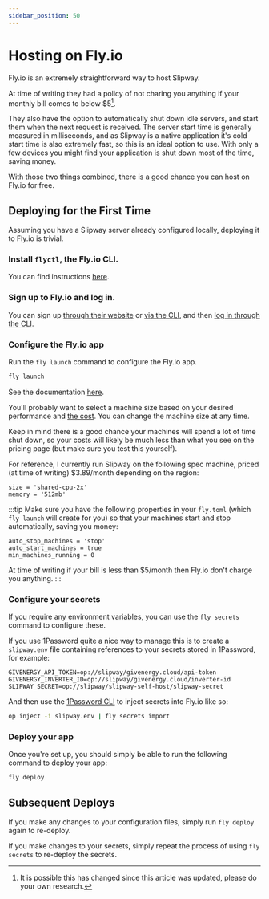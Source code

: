 ```yaml
---
sidebar_position: 50
---
```


# Hosting on Fly.io

Fly.io is an extremely straightforward way to host Slipway.

At time of writing they had a policy of not charing you anything if your monthly
bill comes to below $5[^pricing].

[^pricing]: It is possible this has changed since this article was updated, please do your own research.

They also have the option to automatically shut down idle servers, and start them when the next request
is received. The server start time is generally measured in milliseconds, and as Slipway is a native application
it's cold start time is also extremely fast, so this is an ideal option to use. With only a few devices you
might find your application is shut down most of the time, saving money. 

With those two things combined, there is a good chance you can host on Fly.io for free.

## Deploying for the First Time

Assuming you have a Slipway server already configured locally, deploying it to Fly.io is trivial.


### Install `flyctl`, the Fly.io CLI.

You can find instructions [here](https://fly.io/docs/flyctl).

### Sign up to Fly.io and log in.

You can sign up [through their website](https://fly.io/app/sign-up/) or [via the CLI](https://fly.io/docs/flyctl/auth-signup/),
and then [log in through the CLI](https://fly.io/docs/flyctl/auth-login/).

### Configure the Fly.io app

Run the `fly launch` command to configure the Fly.io app.

```sh
fly launch
```

See the documentation [here](https://fly.io/docs/flyctl/launch/).

You'll probably want to select a machine size based on your desired performance and [the cost](https://fly.io/docs/about/pricing/).
You can change the machine size at any time.

Keep in mind there is a good chance your machines will spend a lot of time shut down, so your costs will likely be much less than
what you see on the pricing page (but make sure you test this yourself).

For reference, I currently run Slipway on the following spec machine, priced (at time of writing) $3.89/month depending on the region:
```
size = 'shared-cpu-2x'
memory = '512mb'
```

:::tip
Make sure you have the following properties in your `fly.toml` (which `fly launch` will create for you) 
so that your machines start and stop automatically, saving you money:
```
auto_stop_machines = 'stop'
auto_start_machines = true
min_machines_running = 0
```

At time of writing if your bill is less than $5/month then Fly.io don't charge you anything.
:::

### Configure your secrets

If you require any environment variables, you can use the `fly secrets` command to configure these.

If you use 1Password quite a nice way to manage this is to create a `slipway.env` file containing references
to your secrets stored in 1Password, for example:

```title="slipway.env example"
GIVENERGY_API_TOKEN=op://slipway/givenergy.cloud/api-token
GIVENERGY_INVERTER_ID=op://slipway/givenergy.cloud/inverter-id
SLIPWAY_SECRET=op://slipway/slipway-self-host/slipway-secret
```

And then use the [1Password CLI](https://developer.1password.com/docs/cli) to inject secrets into Fly.io like so:

```sh
op inject -i slipway.env | fly secrets import
```

### Deploy your app

Once you're set up, you should simply be able to run the following command to deploy your app:
```sh
fly deploy
```

## Subsequent Deploys

If you make any changes to your configuration files, simply run `fly deploy` again to re-deploy.

If you make changes to your secrets, simply repeat the process of using `fly secrets` to re-deploy the secrets.

